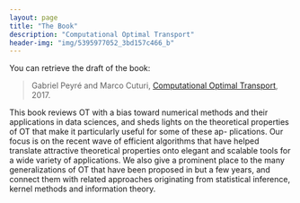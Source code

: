```yaml
---
layout: page
title: "The Book"
description: "Computational Optimal Transport"
header-img: "img/5395977052_3bd157c466_b"
---
```


You can retrieve the draft of the book:

> Gabriel Peyré and Marco Cuturi, [Computational Optimal Transport](https://www.dropbox.com/s/rp6lyoun6dbrbrs/OTFNT.pdf?dl=0), 2017.

This book reviews OT with a bias toward numerical methods and their applications in data sciences, and sheds lights on the theoretical properties of OT that make it particularly useful for some of these ap- plications. Our focus is on the recent wave of efficient algorithms that have helped translate attractive theoretical properties onto elegant and scalable tools for a wide variety of applications. We also give a prominent place to the many generalizations of OT that have been proposed in but a few years, and connect them with related approaches originating from statistical inference, kernel methods and information theory.
